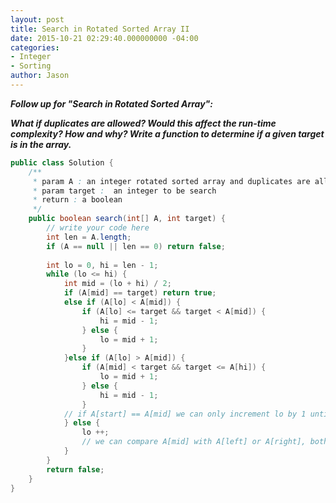 ```yaml
---
layout: post
title: Search in Rotated Sorted Array II
date: 2015-10-21 02:29:40.000000000 -04:00
categories:
- Integer
- Sorting
author: Jason
---
```

<p><strong><em>Follow up for "Search in Rotated Sorted Array":<br />

What if duplicates are allowed? Would this affect the run-time complexity? How and why? Write a function to determine if a given target is in the array.</em></strong><br />

``` java
public class Solution {
    /** 
     * param A : an integer rotated sorted array and duplicates are allowed
     * param target :  an integer to be search
     * return : a boolean 
     */
    public boolean search(int[] A, int target) {
        // write your code here
        int len = A.length;
        if (A == null || len == 0) return false;
        
        int lo = 0, hi = len - 1;
        while (lo <= hi) {
            int mid = (lo + hi) / 2;
            if (A[mid] == target) return true;
            else if (A[lo] < A[mid]) {
                if (A[lo] <= target && target < A[mid]) {
                    hi = mid - 1;
                } else {
                    lo = mid + 1;
                } 
            }else if (A[lo] > A[mid]) {
                if (A[mid] < target && target <= A[hi]) {
                    lo = mid + 1;
                } else {
                    hi = mid - 1;
                }
            // if A[start] == A[mid] we can only increment lo by 1 until we have found some element different from A[mid]
            } else {
                lo ++;
                // we can compare A[mid] with A[left] or A[right], both will work. However, if we compare with A[left] then we increment lo, if we compare with A[right], we decrement hi
            }
        }
        return false;
    }
}
```
